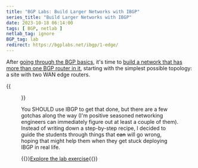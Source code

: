```yaml
---
title: "BGP Labs: Build Larger Networks with IBGP"
series_title: "Build Larger Networks with IBGP"
date: 2023-10-18 06:14:00
tags: [ BGP, netlab ]
netlab_tag: ignore
BGP_tag: lab
redirect: https://bgplabs.net/ibgp/1-edge/
---
```

After [going through the BGP basics](https://bgplabs.net/#setting-up-bgp), it's time to [build a network that has more than one BGP router in it](https://bgplabs.net/ibgp/1-edge/), starting with the simplest possible topology: a site with two WAN edge routers.

{{<figure src="https://bgplabs.net/ibgp/topology-ibgp.png">}}
<!--more-->
You SHOULD use IBGP to get that done, but there are a few gotchas along the way (I'm positive seasoned networking engineers can immediately figure out at least a couple of them). Instead of writing down a step-by-step recipe, I decided to guide the students through things that ~~can~~ will go wrong, hoping that might help them when they get stuck deploying IBGP in real life.

{{<jump>}}[Explore the lab exercise](https://bgplabs.net/ibgp/1-edge/){{</jump>}}
